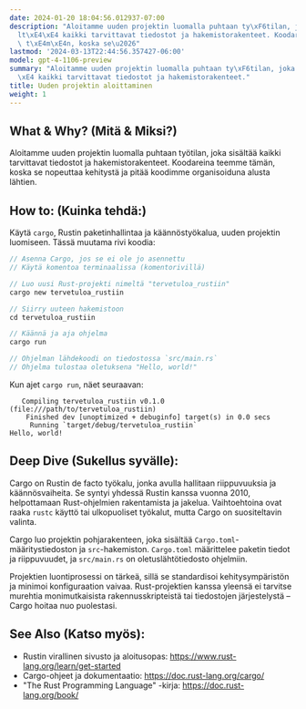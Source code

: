 ```yaml
---
date: 2024-01-20 18:04:56.012937-07:00
description: "Aloitamme uuden projektin luomalla puhtaan ty\xF6tilan, joka sis\xE4\
  lt\xE4\xE4 kaikki tarvittavat tiedostot ja hakemistorakenteet. Koodareina teemme\
  \ t\xE4m\xE4n, koska se\u2026"
lastmod: '2024-03-13T22:44:56.357427-06:00'
model: gpt-4-1106-preview
summary: "Aloitamme uuden projektin luomalla puhtaan ty\xF6tilan, joka sis\xE4lt\xE4\
  \xE4 kaikki tarvittavat tiedostot ja hakemistorakenteet."
title: Uuden projektin aloittaminen
weight: 1
---
```


## What & Why? (Mitä & Miksi?)
Aloitamme uuden projektin luomalla puhtaan työtilan, joka sisältää kaikki tarvittavat tiedostot ja hakemistorakenteet. Koodareina teemme tämän, koska se nopeuttaa kehitystä ja pitää koodimme organisoiduna alusta lähtien.

## How to: (Kuinka tehdä:)
Käytä `cargo`, Rustin paketinhallintaa ja käännöstyökalua, uuden projektin luomiseen. Tässä muutama rivi koodia:

```Rust
// Asenna Cargo, jos se ei ole jo asennettu
// Käytä komentoa terminaalissa (komentorivillä)

// Luo uusi Rust-projekti nimeltä "tervetuloa_rustiin"
cargo new tervetuloa_rustiin

// Siirry uuteen hakemistoon
cd tervetuloa_rustiin

// Käännä ja aja ohjelma
cargo run

// Ohjelman lähdekoodi on tiedostossa `src/main.rs`
// Ohjelma tulostaa oletuksena "Hello, world!"
```

Kun ajet `cargo run`, näet seuraavan:
```
   Compiling tervetuloa_rustiin v0.1.0 (file:///path/to/tervetuloa_rustiin)
    Finished dev [unoptimized + debuginfo] target(s) in 0.0 secs
     Running `target/debug/tervetuloa_rustiin`
Hello, world!
```

## Deep Dive (Sukellus syvälle):
Cargo on Rustin de facto työkalu, jonka avulla hallitaan riippuvuuksia ja käännösvaiheita. Se syntyi yhdessä Rustin kanssa vuonna 2010, helpottamaan Rust-ohjelmien rakentamista ja jakelua. Vaihtoehtoina ovat raaka `rustc` käyttö tai ulkopuoliset työkalut, mutta Cargo on suositeltavin valinta.

Cargo luo projektin pohjarakenteen, joka sisältää `Cargo.toml`-määritystiedoston ja `src`-hakemiston. `Cargo.toml` määrittelee paketin tiedot ja riippuvuudet, ja `src/main.rs` on oletuslähtötiedosto ohjelmiin.

Projektien luontiprosessi on tärkeä, sillä se standardisoi kehitysympäristön ja minimoi konfiguraation vaivaa. Rust-projektien kanssa yleensä ei tarvitse murehtia monimutkaisista rakennusskripteistä tai tiedostojen järjestelystä – Cargo hoitaa nuo puolestasi.

## See Also (Katso myös):
- Rustin virallinen sivusto ja aloitusopas: https://www.rust-lang.org/learn/get-started
- Cargo-ohjeet ja dokumentaatio: https://doc.rust-lang.org/cargo/
- "The Rust Programming Language" -kirja: https://doc.rust-lang.org/book/

